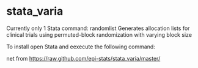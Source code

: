 # stata_varia
Currently only 1 Stata command: randomlist 
Generates allocation lists for clinical trials using permuted-block randomization with varying block size 

To install open Stata and eexecute the following command:

net from https://raw.github.com/epi-stats/stata_varia/master/
